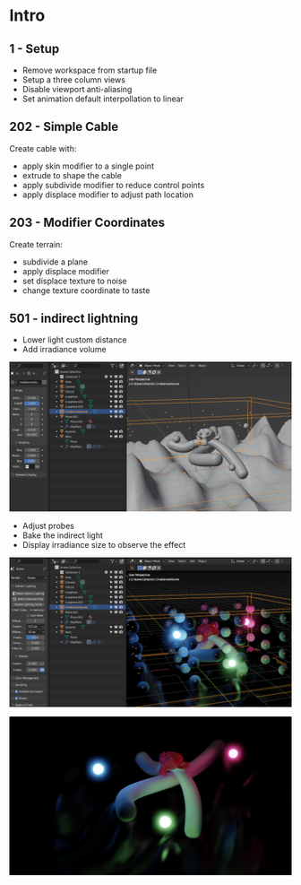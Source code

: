 # Intro

## 1 - Setup

- Remove workspace from startup file
- Setup a three column views
- Disable viewport anti-aliasing
- Set animation default interpollation to linear

## 202 - Simple Cable

Create cable with:

- apply skin modifier to a single point
- extrude to shape the cable
- apply subdivide modifier to reduce control points
- apply displace modifier to adjust path location

## 203 - Modifier Coordinates

Create terrain:

- subdivide a plane
- apply displace modifier
- set displace texture to noise
- change texture coordinate to taste

## 501 - indirect lightning

- Lower light custom distance
- Add irradiance volume

![rtmg-irradiance](media/rtmg-irradiance.png)

- Adjust probes
- Bake the indirect light
- Display irradiance size to observe the effect

![rtmg-irradiance-debug](media/rtmg-irradiance-debug.png)

![rtmg-01](./media/rtmg-01.jpg)
